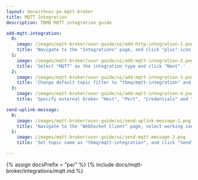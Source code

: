 ```yaml
---
layout: docwithnav-pe-mqtt-broker
title: MQTT Integration
description: TBMQ MQTT integration guide

add-mqtt-integration:
  0:
    image: /images/mqtt-broker/user-guide/ui/add-http-integration-1.png
    title: 'Navigate to the "Integrations" page, and click "plus" icon to add a new integration.'
  1:
    image: /images/mqtt-broker/user-guide/ui/add-mqtt-integration-2.png
    title: 'Select "MQTT" as the integration type and click "Next".'
  2:
    image: /images/mqtt-broker/user-guide/ui/add-mqtt-integration-3.png
    title: 'Change default topic filter to "tbmq/mqtt-integration" and click "Next".'
  3:
    image: /images/mqtt-broker/user-guide/ui/add-mqtt-integration-4.png
    title: 'Specify external broker "Host", "Port", "Credentials" and "Topic name". Then click "Add".'

send-uplink-message:
  0:
    image: /images/mqtt-broker/user-guide/ui/send-uplink-message-1.png
    title: 'Navigate to the "WebSocket Client" page, select working connection, then click "Connect".'
  1:
    image: /images/mqtt-broker/user-guide/ui/send-mqtt-message-2.png
    title: 'Set topic name as "tbmq/mqtt-integration", and click "Send" to publish message.'

---
```


{% assign docsPrefix = "pe/" %}
{% include docs/mqtt-broker/integrations/mqtt.md %}
